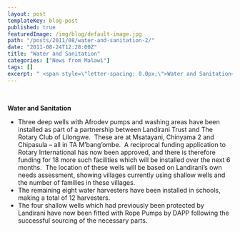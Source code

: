 ```yaml
---
layout: post
templateKey: blog-post
published: true
featuredImage: /img/blog/default-image.jpg
path: "/posts/2011/08/water-and-sanitation-2/"
date: "2011-08-24T12:28:00Z"
title: "Water and Sanitation"
categories: ["News from Malawi"]
tags: []
excerpt: " <span style=\"letter-spacing: 0.0px;\">Water and Sanitation</span>* <span style=\"letter-spacing: ..."
---
```


 

<span style="letter-spacing: 0.0px;">**Water and Sanitation**</span>

* <span style="letter-spacing: 0.0px;">Three deep wells with Afrodev pumps and washing areas have been installed as part of a partnership between Landirani Trust and The Rotary Club of Lilongwe.  These are at Msatayani, Chinyama 2 and Chipasula – all in TA M’bang’ombe.  A reciprocal funding application to Rotary International has now been approved, and there is therefore funding for 18 more such facilities which will be installed over the next 6 months.  The location of these wells will be based on Landirani’s own needs assessment, showing villages currently using shallow wells and the number of families in these villages.  </span>
* <span style="letter-spacing: 0.0px;">The remaining eight water harvesters have been installed in schools, making a total of 12 harvesters.</span>
* <span style="letter-spacing: 0.0px;">The four shallow wells which had previously been protected by Landirani have now been fitted with Rope Pumps by DAPP following the successful sourcing of the necessary parts.</span>